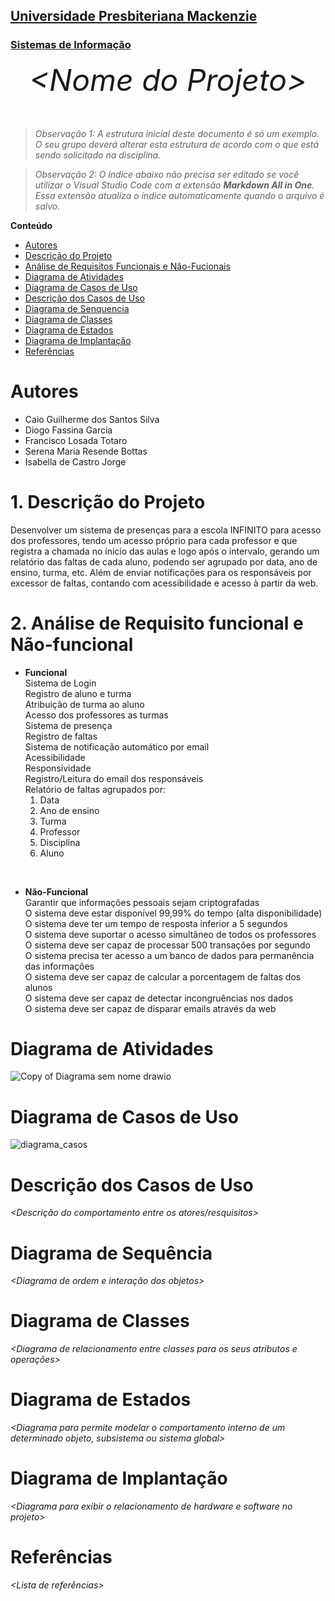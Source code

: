 <h2><a href= "https://www.mackenzie.br">Universidade Presbiteriana Mackenzie</a></h2>
<h3><a href= "https://www.mackenzie.br/graduacao/sao-paulo-higienopolis/sistemas-de-informacao">Sistemas de Informação</a></h3>


<font size="+12"><center>
*&lt;Nome do Projeto&gt;*
</center></font>

>*Observação 1: A estrutura inicial deste documento é só um exemplo. O seu grupo deverá alterar esta estrutura de acordo com o que está sendo solicitado na disciplina.*

>*Observação 2: O índice abaixo não precisa ser editado se você utilizar o Visual Studio Code com a extensão **Markdown All in One**. Essa extensão atualiza o índice automaticamente quando o arquivo é salvo.*

**Conteúdo**

- [Autores](#Autores)
- [Descrição do Projeto](#1. )
- [Análise de Requisitos Funcionais e Não-Fucionais](#descrição-dos-requisitos)
- [Diagrama de Atividades](#diagrama-de-atividades) 
- [Diagrama de Casos de Uso](#diagrama-de-comportamento-atores)
- [Descrição dos Casos de Uso](#descrição-das-funcões)
- [Diagrama de Senquencia](#diagrama-de-ordem-interações)
- [Diagrama de Classes](#diagrama-orientado-objetos)
- [Diagrama de Estados](#diagrama-estrutura-componente)
- [Diagrama de Implantação](#diagrama-de-hardware-software)
- [Referências](#referências)


# Autores

* Caio Guilherme dos Santos Silva
* Diogo Fassina Garcia
* Francisco Losada Totaro
* Serena Maria Resende Bottas
* Isabella de Castro Jorge

# 1. Descrição do Projeto

Desenvolver um sistema de presenças para a escola INFINITO para acesso dos professores, tendo um acesso próprio para cada professor e que registra a chamada no ínicio das aulas e logo após o intervalo, gerando um relatório das faltas de cada aluno, podendo ser agrupado por data, ano de ensino, turma, etc. Além de enviar notificações para os responsáveis por excessor de faltas, contando com acessibilidade e acesso à partir da web.

# **2. Análise de Requisito funcional e Não-funcional**

- **Funcional**<br>
Sistema de Login<br>
Registro de aluno e turma<br>
Atribuição de turma ao aluno<br>
Acesso dos professores as turmas<br>
Sistema de presença<br>
Registro de faltas<br>
Sistema de notificação automático por email<br>
Acessibilidade<br>
Responsividade<br>
Registro/Leitura do email dos responsáveis<br>
Relatório de faltas agrupados por:
    1. Data
    2. Ano de ensino
    3. Turma
    4. Professor
    5. Disciplina
    6. Aluno
<br>

- **Não-Funcional**<br>
Garantir que informações pessoais sejam criptografadas<br>
O sistema deve estar disponível 99,99% do tempo (alta disponibilidade)<br>
O sistema deve ter um tempo de resposta inferior a 5 segundos<br>
O sistema deve suportar o acesso simultâneo de todos os professores<br>
O sistema deve ser capaz de processar 500 transações por segundo<br>
O sistema precisa ter acesso a um banco de dados para permanência das informações<br>
O sistema deve ser capaz de calcular a porcentagem de faltas dos alunos<br>
O sistema deve ser capaz de detectar incongruências nos dados<br>
O sistema deve ser capaz de disparar emails através da web



# Diagrama de Atividades

![Copy of Diagrama sem nome drawio](https://github.com/user-attachments/assets/ecc629b0-6d6d-4236-bf01-d91281c827bc)




# Diagrama de Casos de Uso


![diagrama_casos](https://github.com/user-attachments/assets/e48bc1c8-d4c8-4f73-8d9d-4fca55fa7baa)


# Descrição dos Casos de Uso

*&lt;Descrição do comportamento entre os atores/resquisitos&gt;*

# Diagrama de Sequência

*&lt;Diagrama de ordem e interação dos objetos&gt;*

# Diagrama de Classes

*&lt;Diagrama de relacionamento entre classes para os seus atributos e operações&gt;*

# Diagrama de Estados

*&lt;Diagrama para permite modelar o comportamento interno de um determinado objeto, subsistema ou sistema global&gt;*

# Diagrama de Implantação

*&lt;Diagrama para exibir o relacionamento de hardware e software no projeto&gt;*

# Referências

*&lt;Lista de referências&gt;*
